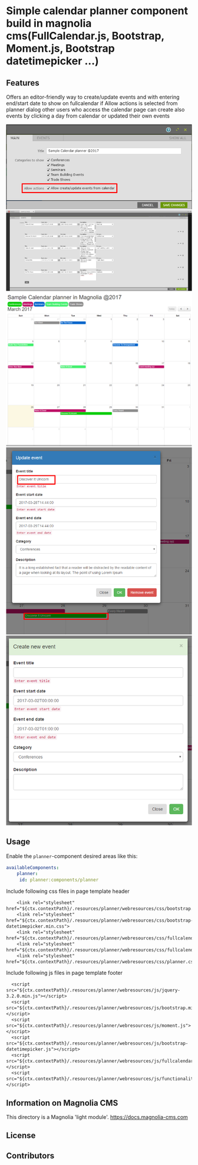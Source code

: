# Simple calendar planner component build in magnolia cms(FullCalendar.js, Bootstrap, Moment.js, Bootstrap datetimepicker  ...)

<!--
Simple calendar planner component build in magnolia cms(FullCalendar, Bootstrap,  ...)
Allow  users creating/update events,
-->


## Features
Offers an editor-friendly way to create/update events and with entering end/start date to show on fullcalendar
if Allow actions is selected from planner dialog other users who access the calendar page can create also events by clicking a day from 
calendar or updated their own events

![planner-dialog-actions](screenshots/planner-dialog-actions.png)
![events-in-dialog](screenshots/events-in-dialog-planner.png)
![calendar-view](screenshots/calendar-view-events.png)
![event-update](screenshots/update-event.png)
![event-new](screenshots/new-event.png)

<!--
Provide a list of the key features this module provides for content
authors, or whoever the primary user is. For a component template,
consider providing screenshots of the rendered component and the
component dialog.
-->


## Usage
Enable the `planner`-component  desired areas like this:<br/>
   ```yaml
   availableComponents:
       planner:
        id: planner:components/planner
   ```
Include following css files in page template header
```
    <link rel="stylesheet" href="${ctx.contextPath}/.resources/planner/webresources/css/bootstrap.min.css">
    <link rel="stylesheet" href="${ctx.contextPath}/.resources/planner/webresources/css/bootstrap-datetimepicker.min.css">
    <link rel="stylesheet" href="${ctx.contextPath}/.resources/planner/webresources/css/fullcalendar.min.css">
    <link rel="stylesheet" href="${ctx.contextPath}/.resources/planner/webresources/css/fullcalendar.print.css">
    <link rel="stylesheet" href="${ctx.contextPath}/.resources/planner/webresources/css/planner.css">
   ```
Include following js files in page template footer
```
  <script src="${ctx.contextPath}/.resources/planner/webresources/js/jquery-3.2.0.min.js"></script>
  <script src="${ctx.contextPath}/.resources/planner/webresources/js/bootstrap.min.js"></script>
  <script src="${ctx.contextPath}/.resources/planner/webresources/js/moment.js"></script>
  <script src="${ctx.contextPath}/.resources/planner/webresources/js/bootstrap-datetimepicker.js"></script>
  <script src="${ctx.contextPath}/.resources/planner/webresources/js/fullcalendar.min.js"></script>
  <script src="${ctx.contextPath}/.resources/planner/webresources/js/functionality.js"></script>
```
<!--
Provide details about how a developer can make the component template,
or other features provided by the light module, available to content
authors.

This can include any special instructions about webresources or
availability. This could include instructions on 3rd party dependencies
such as jquery.

Describe how a template can be configured with parameters if
applicable.
-->


## Information on Magnolia CMS

This directory is a Magnolia 'light module'.
https://docs.magnolia-cms.com


## License


## Contributors
